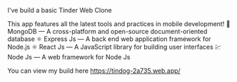 I've build a basic Tinder Web Clone

This app features all the latest tools and practices in mobile development!
📄 MongoDB — A cross-platform and open-source document-oriented database
⚛️ Express Js — A back end web application framework for Node.js
⚛️ React Js — A JavaScript library for building user interfaces
💹 Node Js — A web framework for Node Js

You can view my build here https://tindog-2a735.web.app/
